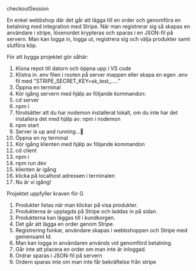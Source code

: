 checkoutSession

En enkel webbshop där det går att lägga till en order och genomföra en betalning med integration med Stripe.
När man registrerar sig så skapas en användare i stripe, lösenordet krypteras och sparas i en JSON-fil på servern.
Man kan logga in, logga ut, registrera sig och välja produkter samt slutföra köp.

För att bygga projektet gör såhär:

1. Klona repot till datorn och öppna upp i VS code
2. Klistra in .env filen i rooten på server mappen eller skapa en egen .env fil med "STRIPE_SECRET_KEY=sk_test_....."
3. Öppna en terminal
4. Kör igång servern med hjälp av följande kommandon:
5. cd server
6. npm i
7. förutsätter att du har nodemon installerat lokalt, om du inte har det installera det med hjälp av: npm i nodemon
8. npm start
9. Server is up and running...🌭
10. Öppna en ny terminal
11. Kör igång klienten med hjälp av följande kommandon
12. cd client
13. npm i
14. npm run dev
15. klienten är igång
16. klicka på localhost adressen i terminalen
17. Nu är vi igång!

Projektet uppfyller kraven för G

1. Produkter listas när man klickar på visa produkter.
2. Produkterna är upplagda på Stripe och laddas in på sidan.
3. Produkterna kan läggas till i kundkorgen.
4. Det går att lägga en order genom Stripe.
5. Registrering funkar, användare skapas i webbshoppen och Stripe med gemensamt Id.
6. Man kan logga in användaren används vid genomförd betalning.
7. Går inte att placera en order om man inte är inloggad.
8. Ordrar sparas i JSON-fil på servern
9. Ordern sparas inte om man inte får bekräftelse från stripe
